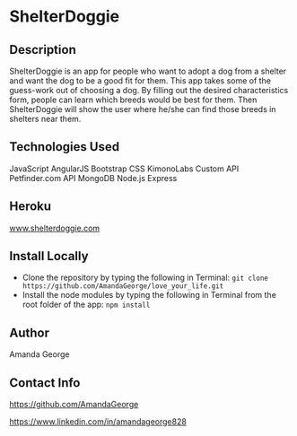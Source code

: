 # ShelterDoggie

## Description

ShelterDoggie is an app for people who want to adopt a dog from a shelter and want the dog to be a good fit for them.  This app takes some of the guess-work out of choosing a dog.  By filling out the desired characteristics form, people can learn which breeds would be best for them.  Then ShelterDoggie will show the user where he/she can find those breeds in shelters near them.

## Technologies Used

JavaScript
AngularJS
Bootstrap CSS
KimonoLabs Custom API
Petfinder.com API
MongoDB
Node.js
Express

## Heroku
www.shelterdoggie.com

## Install Locally
- Clone the repository by typing the following in Terminal:
	`git clone https://github.com/AmandaGeorge/love_your_life.git`
- Install the node modules by typing the following in Terminal from the root folder of the app:
	`npm install`

## Author
Amanda George

## Contact Info
https://github.com/AmandaGeorge

https://www.linkedin.com/in/amandageorge828